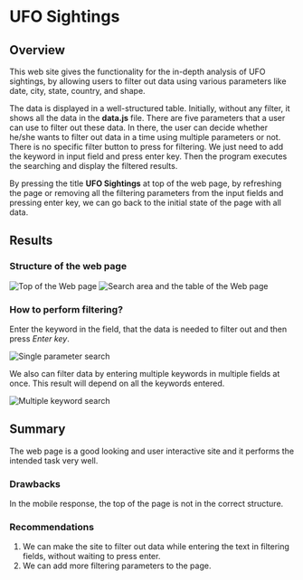# UFO Sightings

## Overview

This web site gives the functionality for the in-depth analysis of UFO sightings, by allowing users to filter out data using various parameters like date, city, state, country, and shape.

The data is displayed in a well-structured table. Initially, without any filter, it shows all the data in the **data.js** file. There are five parameters that a user can use to filter out these data. In there, the user can decide whether he/she wants to filter out data in a time using multiple parameters or not. There is no specific filter button to press for filtering. We just need to add the keyword in input field and press enter key. Then the program executes the searching and display the filtered results.

By pressing the title **UFO Sightings** at top of the web page, by refreshing the page or removing all the filtering parameters from the input fields and pressing enter key, we can go back to the initial state of the page with all data.

## Results

### Structure of the web page

![Top of the Web page](images/page_ss_01.png)
![Search area and the table of the Web page](images/page_ss_02.png)

### How to perform filtering?

Enter the keyword in the field, that the data is needed to filter out and then press _Enter key_.

![Single parameter search](images/single_parameter.png)

We also can filter data by entering multiple keywords in multiple fields at once. This result will depend on all the keywords entered.

![Multiple keyword search](images/multi_parameter.png)

## Summary

The web page is a good looking and user interactive site and it performs the intended task very well.

### Drawbacks

In the mobile response, the top of the page is not in the correct structure.

### Recommendations

1. We can make the site to filter out data while entering the text in filtering fields, without waiting to press enter.
2. We can add more filtering parameters to the page.

